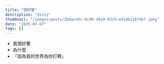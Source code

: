 ```yaml
---
title: "頭好暈"
description: "dizzy"
thumbnail: "/images/posts/2bdac43c-bc96-40a9-83c9-e914b31874b7.jpeg"
date: "2025-07-07"
tags: []
---
```

- 我頭好暈
- 為什麼
- 「因為我的世界為你打轉」
